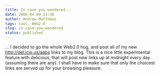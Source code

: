 ```yaml
---
title: In case you wondered...
date: 2006-04-09 23:36
author: Andrew Matthews
tags: cool, Web2.0
slug: in-case-you-wondered
status: published
---
```


... I decided to go the whole Web2.0 hog, and post all of my new http://del.icio.us/aabs links to my blog. This is a nice little experimental feature with delicious, that will post new links up at midnight every day (assuming there are any).
I shall have to make sure that only the choicest links are served up for your browsing pleasure.
